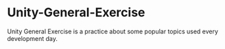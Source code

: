 # Unity-General-Exercise
Unity General Exercise is a practice about some popular topics used every development day.
